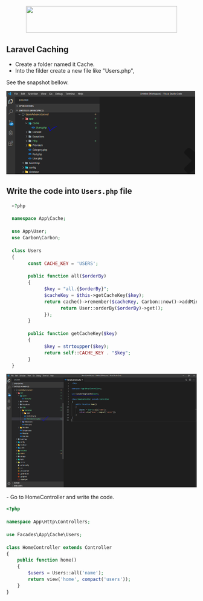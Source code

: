 <p align="center">
  <img src="https://res.cloudinary.com/dtfbvvkyp/image/upload/v1566331377/laravel-logolockup-cmyk-red.svg" width="400" height="70">
</p>


## Laravel Caching

- Create a folder named it Cache.
- Into the filder create a new file like "Users.php", </br>

See the snapshot bellow.
<p align="left">
  <img src="images/users.PNG" width="500" height="220">
</p>

## Write the code into `Users.php` file


```php
  <?php
  
  namespace App\Cache;

  use App\User;
  use Carbon\Carbon;

  class Users
  {
        const CACHE_KEY = 'USERS';

        public function all($orderBy)
        {
              $key = "all.{$orderBy}";
              $cacheKey = $this->getCacheKey($key);
              return cache()->remember($cacheKey, Carbon::now()->addMinutes(5), function () use ($orderBy) {
                    return User::orderBy($orderBy)->get();
              });
        }

        public function getCacheKey($key)
        {
              $key = strtoupper($key);
              return self::CACHE_KEY . "$key";
        }
  }
```

<p align="left">
  <img src="images/cache-controller.PNG" width="600" height="300">
</p>
- Go to HomeController and write the code.

```php
<?php

namespace App\Http\Controllers;

use Facades\App\Cache\Users;

class HomeController extends Controller
{
    public function home()
    {
        $users = Users::all('name');
        return view('home', compact('users'));
    }
}
```


